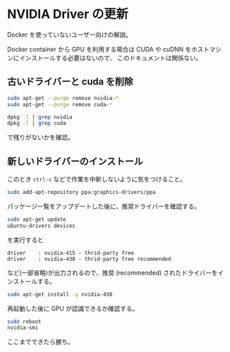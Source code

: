 # NVIDIA Driver の更新

Docker を使っていないユーザー向けの解説。

Docker container から GPU を利用する場合は CUDA や cuDNN をホストマシンにインストールする必要はないので、
このドキュメントは関係ない。


## 古いドライバーと cuda を削除

```sh
sudo apt-get --purge remove nvidia-*
sudo apt-get --purge remove cuda-*
```

```sh
dpkg -l | grep nvidia
dpkg -l | grep cuda
```

で残りがないかを確認。


## 新しいドライバーのインストール

このとき `ctrl-c` などで作業を中断しないように気をつけること。

```sh
sudo add-apt-repository ppa:graphics-drivers/ppa
```

パッケージ一覧をアップデートした後に、推奨ドライバーを確認する。

```sh
sudo apt-get update
ubuntu-drivers devices
```

を実行すると

```
driver    : nvidia-415 - thrid-party free
driver    : nvidia-430 - thrid-party free recommended
```

など(一部省略)が出力されるので、推奨 (recommended) されたドライバーをインストールする。

```sh
sudo apt-get install -y nvidia-430
```

再起動した後に GPU が認識できるか確認する。

```sh
sudo reboot
nvidia-smi
```

ここまでできたら勝ち。
